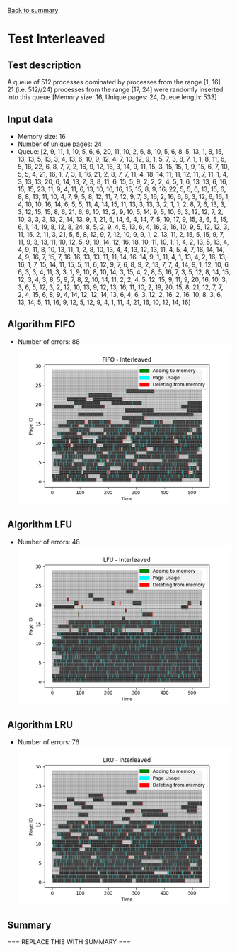 [Back to summary](./readme.md)

# Test Interleaved
## Test description
A queue of 512 processes dominated by processes from the range [1, 16]. 21 (i.e. 512//24) processes from the range [17, 24] were randomly inserted into this queue [Memory size: 16, Unique pages: 24, Queue length: 533]
## Input data
- Memory size: 16
- Number of unique pages: 24
- Queue: [2, 9, 11, 1, 10, 5, 6, 6, 20, 11, 10, 2, 6, 8, 10, 5, 6, 8, 5, 13, 1, 8, 15, 13, 13, 5, 13, 3, 4, 13, 6, 10, 9, 12, 4, 7, 10, 12, 9, 1, 5, 7, 3, 8, 7, 1, 1, 8, 11, 6, 5, 16, 22, 6, 8, 7, 7, 2, 16, 9, 12, 16, 3, 14, 9, 11, 15, 3, 15, 15, 1, 9, 15, 6, 7, 10, 5, 5, 4, 21, 16, 1, 7, 3, 1, 16, 21, 2, 8, 7, 7, 11, 4, 18, 14, 11, 11, 12, 11, 7, 11, 1, 4, 3, 13, 13, 20, 6, 14, 13, 2, 3, 8, 11, 6, 15, 5, 9, 2, 2, 2, 4, 5, 1, 6, 13, 13, 6, 16, 15, 15, 23, 11, 9, 4, 11, 6, 13, 10, 16, 16, 15, 15, 8, 9, 16, 22, 5, 5, 6, 13, 15, 6, 8, 8, 13, 11, 10, 4, 7, 9, 5, 8, 12, 11, 7, 12, 9, 7, 3, 16, 2, 16, 6, 6, 3, 12, 6, 16, 1, 4, 10, 10, 16, 14, 6, 5, 5, 11, 4, 14, 15, 11, 13, 3, 13, 3, 2, 1, 1, 2, 8, 7, 6, 13, 3, 3, 12, 15, 15, 8, 6, 21, 6, 6, 10, 13, 2, 9, 10, 5, 14, 9, 5, 10, 6, 3, 12, 12, 7, 2, 10, 3, 3, 3, 13, 2, 14, 13, 9, 1, 21, 5, 14, 6, 4, 14, 7, 5, 10, 17, 9, 15, 3, 6, 5, 15, 6, 1, 14, 19, 8, 12, 8, 24, 8, 5, 2, 9, 4, 5, 13, 6, 4, 16, 3, 16, 10, 9, 5, 12, 12, 3, 11, 15, 2, 11, 3, 21, 5, 5, 8, 12, 9, 7, 12, 10, 9, 9, 1, 2, 13, 11, 2, 15, 5, 15, 9, 7, 11, 9, 3, 13, 11, 10, 12, 5, 9, 19, 14, 12, 16, 18, 10, 11, 10, 1, 1, 4, 2, 13, 5, 13, 4, 4, 9, 11, 8, 10, 13, 11, 1, 2, 8, 10, 13, 4, 4, 13, 12, 13, 11, 4, 5, 4, 7, 16, 14, 14, 4, 9, 16, 7, 15, 7, 16, 16, 13, 13, 11, 11, 14, 16, 14, 9, 1, 11, 4, 1, 13, 4, 2, 16, 13, 16, 1, 7, 15, 14, 11, 15, 5, 11, 6, 12, 9, 7, 6, 8, 9, 2, 13, 7, 7, 4, 14, 9, 1, 12, 10, 6, 6, 3, 3, 4, 11, 3, 3, 1, 9, 10, 8, 10, 14, 3, 15, 4, 2, 8, 5, 16, 7, 3, 5, 12, 8, 14, 15, 12, 3, 4, 3, 8, 5, 9, 7, 8, 2, 10, 14, 11, 2, 2, 4, 5, 12, 15, 9, 11, 9, 20, 16, 10, 3, 3, 6, 5, 12, 3, 2, 12, 10, 13, 9, 12, 13, 16, 11, 10, 2, 19, 20, 15, 8, 21, 12, 7, 7, 2, 4, 15, 6, 8, 9, 4, 14, 12, 12, 14, 13, 6, 4, 6, 3, 12, 2, 16, 2, 16, 10, 8, 3, 6, 13, 14, 5, 11, 16, 9, 12, 5, 12, 9, 4, 1, 11, 4, 21, 16, 10, 12, 14, 16]

## Algorithm FIFO
- Number of errors: 88
![Graph FIFO](FIFO_interleaved.png)

## Algorithm LFU
- Number of errors: 48
![Graph LFU](LFU_interleaved.png)

## Algorithm LRU
- Number of errors: 76
![Graph LRU](LRU_interleaved.png)

## Summary

=== REPLACE THIS WITH SUMMARY ===

